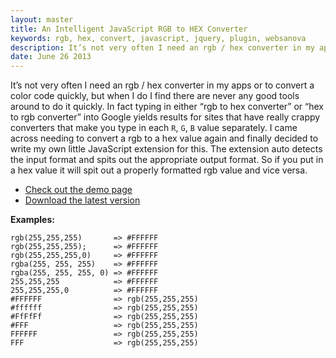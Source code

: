 ```yaml
---
layout: master
title: An Intelligent JavaScript RGB to HEX Converter
keywords: rgb, hex, convert, javascript, jquery, plugin, websanova
description: It’s not very often I need an rgb / hex converter in my apps or to convert a color code quickly, but when I do I find there are never any good tools around to do it quickly.
date: June 26 2013
---
```


It’s not very often I need an rgb / hex converter in my apps or to convert a color code quickly, but when I do I find there are never any good tools around to do it quickly. In fact typing in either “rgb to hex converter” or “hex to rgb converter” into Google yields results for sites that have really crappy converters that make you type in each `R`, `G`, `B` value separately. I came across needing to convert a rgb to a hex value again and finally decided to write my own little JavaScript extension for this. The extension auto detects the input format and spits out the appropriate output format. So if you put in a hex value it will spit out a properly formatted rgb value and vice versa.

* [Check out the demo page](http://rgbhex.websanova.com/)
* [Download the latest version](https://github.com/websanova/rgbHex)

**Examples:**

~~~
rgb(255,255,255)       => #FFFFFF
rgb(255,255,255);      => #FFFFFF
rgb(255,255,255,0)     => #FFFFFF
rgba(255, 255, 255)    => #FFFFFF
rgba(255, 255, 255, 0) => #FFFFFF
255,255,255            => #FFFFFF
255,255,255,0          => #FFFFFF
#FFFFFF                => rgb(255,255,255)
#ffffff                => rgb(255,255,255)
#FfFfFf                => rgb(255,255,255)
#FFF                   => rgb(255,255,255)
FFFFFF                 => rgb(255,255,255)
FFF                    => rgb(255,255,255)
~~~